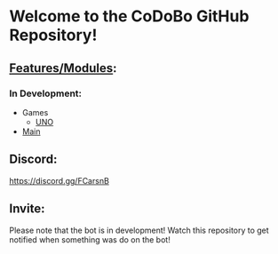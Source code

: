 # Welcome to the CoDoBo GitHub Repository!

## [Features/Modules](modules):

### In Development:
- Games
    - [UNO](modules/uno)
- [Main](modules/main)

## Discord:

<https://discord.gg/FCarsnB>

## Invite:

Please note that the bot is in development! Watch this repository to get notified when something was do on the bot!